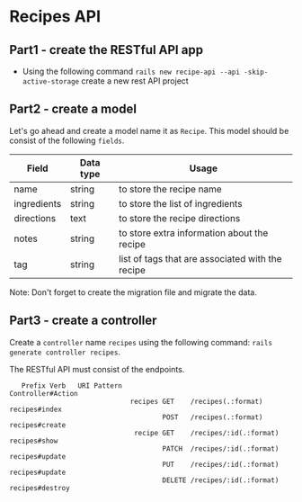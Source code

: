 # Recipes API

## Part1 - create the RESTful API app 
- Using the following command `rails new recipe-api --api -skip-active-storage` create a new rest API project

## Part2 - create a model

Let's go ahead and create a model name it as `Recipe`. This model should be consist of the following `fields`.
 
|Field  | Data type | Usage
|--|--|--|
|  name | string | to store the recipe name |
|  ingredients | string | to store the list of ingredients |
|  directions | text | to store the recipe directions |
|  notes | string | to store extra information about the recipe | 
|  tag | string | list of tags that are associated with the recipe |

Note: Don't forget to create the migration file and migrate the data.

## Part3 - create a controller  
Create a `controller` name `recipes` using the following command: `rails generate controller recipes`.

The RESTful API must consist of the endpoints.

```text
   Prefix Verb   URI Pattern                                                                              Controller#Action
                              recipes GET    /recipes(.:format)                                                                       recipes#index
                                      POST   /recipes(.:format)                                                                       recipes#create
                               recipe GET    /recipes/:id(.:format)                                                                   recipes#show
                                      PATCH  /recipes/:id(.:format)                                                                   recipes#update
                                      PUT    /recipes/:id(.:format)                                                                   recipes#update
                                      DELETE /recipes/:id(.:format)                                                                   recipes#destroy
```
